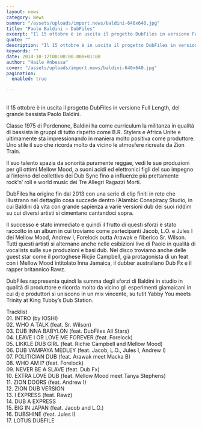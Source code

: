 ```yaml
---
layout: news
category: News
banner: "/assets/uploads/import.news/baldini-640x640.jpg"
title: "Paolo Baldini – DubFiles"
excerpt: "Il 15 ottobre è in uscita il progetto DubFiles in versione Full Length, del grande bassista Paolo Baldini. Classe 1975 di Pordenone, Baldini ha come curriculum la militanza in qualità di bassista in gruppi di tutto rispetto come B.R. Stylers e Africa Unite e ultimamente sta impressionando in maniera molto positiva come produttore. Uno stile [&hellip"
quote: ""
description: "Il 15 ottobre è in uscita il progetto DubFiles in versione Full Length, del grande bassista Paolo Baldini. Classe 1975 di Pordenone, Baldini ha come curriculum la militanza in qualità di bassista in gruppi di tutto rispetto come B.R. Stylers e Africa Unite e ultimamente sta impressionando in maniera molto positiva come produttore. Uno stile [&hellip"
keywords: ""
date: 2014-10-12T00:00:00.000+01:00
author: "Haile Anbessa"
cover: "/assets/uploads/import.news/baldini-640x640.jpg"
pagination:
  enabled: true

---
```


[](https://hotmc.com/wp-content/uploads/2014/10/baldini.jpg)  
Il 15 ottobre è in uscita il progetto DubFiles in versione Full Length, del grande bassista Paolo Baldini.

Classe 1975 di Pordenone, Baldini ha come curriculum la militanza in qualità di bassista in gruppi di tutto rispetto come B.R. Stylers e Africa Unite e ultimamente sta impressionando in maniera molto positiva come produttore. Uno stile il suo che ricorda molto da vicino le atmosfere ricreate da Zion Train.

Il suo talento spazia da sonorità puramente reggae, vedi le sue produzioni per gli ottimi Mellow Mood, a suoni acidi ed elettronici figli del suo impegno all’interno del collettivo dei Dub Sync fino a influenze più prettamente rock’n’ roll e world music dei Tre Allegri Ragazzi Morti.

DubFiles ha origine fin dal 2013 con una serie di clip finiti in rete che illustrano nel dettaglio cosa succede dentro l’Alambic Conspiracy Studio, in cui Baldini dà vita con grande sapienza a varie versioni dub dei suoi riddim su cui diversi artisti si cimentano cantandoci sopra.

Il successo è stato immediato e quindi il frutto di questi sforzi è stato raccolto in un album in cui troviamo come partecipanti Jacob, L.O. e Jules I dei Mellow Mood, Andrew I, Forelock outta Arawak e l’iberico Sr. Wilson. Tutti questi artisti si alternano anche nelle esibizioni live di Paolo in qualità di vocalists sulle sue produzioni e basi dub. Nel disco troviamo anche delle guest star come il portoghese Ricjie Campbell, già protagonista di un feat con i Mellow Mood intitolato Inna Jamaica, il dubber australiano Dub Fx e il rapper britannico Rawz.

DubFiles rappresenta quindi la summa degli sforzi di Baldini in studio in qualità di produttore e ricorda molto da vicino gli esperimenti giamaicani in cui dj e produttori si uniscono in un mix vincente, su tutit Yabby You meets Trinity at King Tubby’s Dub Station.

Tracklist  
01\. INTRO (by IOSHI)  
02\. WHO A TALK (feat. Sr. Wilson)  
03\. DUB INNA BABYLON (feat. DubFiles All Stars)  
04\. LEAVE I OR LOVE ME FOREVER (feat. Forelock)  
05\. LIKKLE DUB GIRL (feat. Richie Campbell and Mellow Mood)  
06\. DUB VAMPAYA MEDLEY (feat. Jacob, L.O., Jules I, Andrew I)  
07\. POLITICIAN DUB (feat. Arawak meet Macka B)  
08\. WHO AM I? (feat. Forelock)  
09\. NEVER BE A SLAVE (feat. Dub Fx)  
10\. EXTRA LOVE DUB (feat. Mellow Mood meet Tanya Stephens)  
11\. ZION DOORS (feat. Andrew I)  
12\. ZION DUB VERSION  
13\. I EXPRESS (feat. Rawz)  
14\. DUB A EXPRESS  
15\. BIG IN JAPAN (feat. Jacob and L.O.)  
16\. DUBSHINE (feat. Jules I)  
17\. LOTUS DUBFILE